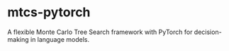 # mtcs-pytorch
A flexible Monte Carlo Tree Search framework with PyTorch for decision-making in language models.
